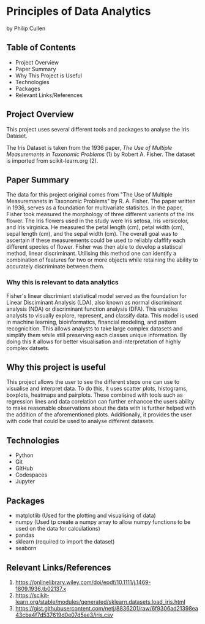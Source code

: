 # Principles of Data Analytics

by Philip Cullen

## Table of Contents
- Project Overview
- Paper Summary
- Why This Project is Useful
- Technologies
- Packages
- Relevant Links/References

## Project Overview

This project uses several different tools and packages to analyse the Iris Dataset.

The Iris Dataset is taken from the 1936 paper, *The Use of Multiple Measurements in Taxonomic Problems* (1) by Robert A. Fisher. 
The dataset is imported from scikit-learn.org (2).

## Paper Summary
The data for this project original comes from "The Use of Multiple Measuremanets in Taxonomic Problems" by R. A. Fisher. The paper written in 1936, serves as a foundation for multivariate statisitcs. In the paper, Fisher took measured the morphology of three different varients of the Iris flower. The Iris flowers used in the study were Iris setosa, Iris versicolor, and Iris virginica. He measured the petal length (cm), petal width (cm), sepal length (cm), and the sepal width (cm). The overall goal was to ascertain if these measurements could be used to reliably claffify each different species of flower. Fisher was then able to develop a statiscal method, linear discriminant. Utilising this method one can identify a combination of features for two or more objects while retaining the ability to accurately discriminate between them.

### Why this is relevant to data analytics
Fisher's linear discrimiant statistical model served as the foundation for Linear Disciminant Analysis (LDA), also known as normal discriminant analysis (NDA) or discriminant function analysis (DFA). This enables analysts to visually explore, represent, and classify data. This model is used in machine learning, bioinformatics, financial modeling, and pattern recognicition. This allows analysts to take large complex datasets and simplify them while still preserving each classes unique information. By doing this it allows for better visualisation and interpretation of highly complex datsets.

## Why this project is useful
This project allows the user to see the different steps one can use to visualise and interpret data. To do this, it uses scatter plots, histograms, boxplots, heatmaps and pairplots. These combined with tools such as regression lines and data corelation can further enhancce the users ability to make reasonable observations about the data with is further helped with the addition of the aforementioned plots. Additionally, it provides the user with code that could be used to analyse different datasets. 

## Technologies
- Python
- Git
- GitHub
- Codespaces
- Jupyter

## Packages
- matplotlib (Used for the plotting and visualising of data)
- numpy (Used tp create a numpy array to allow numpy functions to be used on the data for calculations)
- pandas 
- sklearn (required to import the dataset)
- seaborn

## Relevant Links/References
1) https://onlinelibrary.wiley.com/doi/epdf/10.1111/j.1469-1809.1936.tb02137.x
2) https://scikit-learn.org/stable/modules/generated/sklearn.datasets.load_iris.html
3) https://gist.githubusercontent.com/netj/8836201/raw/6f9306ad21398ea43cba4f7d537619d0e07d5ae3/iris.csv
